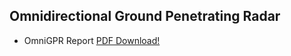 ## Omnidirectional Ground Penetrating Radar

* OmniGPR Report [PDF Download!](/docs/source/OmniGPR_FinalReport.pdf) 
